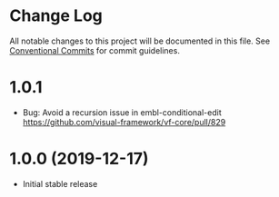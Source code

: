 # Change Log

All notable changes to this project will be documented in this file.
See [Conventional Commits](https://conventionalcommits.org) for commit guidelines.

# 1.0.1

* Bug: Avoid a recursion issue in embl-conditional-edit https://github.com/visual-framework/vf-core/pull/829

# 1.0.0 (2019-12-17)

* Initial stable release
